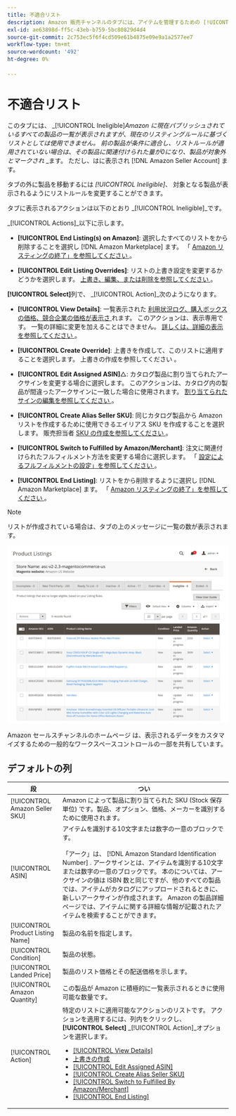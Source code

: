 ```yaml
---
title: 不適合リスト
description: Amazon 販売チャンネルのタブには、アイテムを管理するための [!UICONTROL Ineligible] タブが表示されます。これは、現在のリストルールに基づいたリストの対象にはなりません。
exl-id: ae63898d-ff5c-43eb-b759-5bc80829d4d4
source-git-commit: 2c753ec5f6f4cd509e61b4875e09e9a1a2577ee7
workflow-type: tm+mt
source-wordcount: '492'
ht-degree: 0%

---
```


# 不適合リスト

このタブには、 _[!UICONTROL Ineligible]_Amazon に現在パブリッシュされているすべての製品の一覧が表示されますが、現在のリスティングルールに基づくリストとしては使用できません。 前の製品が条件に適合し、リストルールが適用されていない場合は、その製品に関連付けられた量が0になり、製品が対象外とマークされ_ _ます。 ただし、はに表示され [!DNL Amazon Seller Account] ます。

タブの外に製品を移動するには _[!UICONTROL Ineligible]_、 [ ](./listing-rules.md) 対象となる製品が表示されるようにリストルールを変更することができます。

タブに表示されるアクションは以下のとおり _[!UICONTROL Ineligible]_です。

_[!UICONTROL Actions]_以下に示します。

- **[!UICONTROL End Listing(s) on Amazon]**: 選択したすべてのリストをから削除することを選択し [!DNL Amazon Marketplace] ます。 「 [ Amazon リスティングの終了」を参照してください ](./end-listings-manually.md) 。

- **[!UICONTROL Edit Listing Overrides]**: リストの上書き設定を変更するかどうかを選択します。 [ ](./overrides.md) [ 上書き、編集、または削除を参照してください ](./creating-editing-overrides.md#edit-override-single-listing) 。

**[!UICONTROL Select]**&#x200B;列で、 _[!UICONTROL Action]_次のようになります。

- **[!UICONTROL View Details]**: 一覧表示された [ 利用状況ログ、購入ボックスの価格、競合企業の価格が表示さ ](./product-listing-details.md#listing-activity-log) [ ](./product-listing-details.md#buy-box-competitor-pricing) [ ](./product-listing-details.md#lowest-competitor-pricing) れます。 このアクションは、表示専用です。 一覧の詳細に変更を加えることはできません。 [詳しくは、詳細の表示を参照してください ](./product-listing-details.md) 。

- **[!UICONTROL Create Override]**: 上書きを作成して、このリストに適用することを選択します。 上書きの作成を参照してください [ ](./creating-editing-overrides.md) 。

- **[!UICONTROL Edit Assigned ASIN]**△: カタログ製品に割り当てられたアークサインを変更する場合に選択します。 このアクションは、カタログ内の製品が間違ったアークサインに一致した場合に使用されます。 [割り当てられたサインの編集を参照してください ](./edit-assigned-asin.md) 。

- **[!UICONTROL Create Alias Seller SKU]**: 同じカタログ製品から Amazon リストを作成するために使用できるエイリアス SKU を作成することを選択します。 販売担当者 [ SKU の作成を参照してください ](./create-alias-seller-sku.md) 。

- **[!UICONTROL Switch to Fulfilled by Amazon/Merchant]**: 注文に関連付けられたフルフィルメント方法を変更する場合に選択します。 「 [ 設定によるフルフィルメントの設定」を参照してください ](./fulfilled-by.md#configure-fulfilled-by-settings) 。

- **[!UICONTROL End Listing]**: リストをから削除するように選択し [!DNL Amazon Marketplace] ます。 「 [ Amazon リスティングの終了」を参照してください ](./end-listings-manually.md) 。

>[!NOTE]
>リストが作成されている場合は、タブの上のメッセージに一覧の数が表示されます。

![不適格となる Amazon リスト](assets/amazon-ineligible-listings.png)

Amazon セールスチャンネルのホームページ [ ](./workspace-controls.md) は、表示されるデータをカスタマイズするための一般的なワークスペースコントロールの一部を共有しています。

## デフォルトの列

| 段 | つい |
|--- |--- |
| [!UICONTROL Amazon Seller SKU] | Amazon によって製品に割り当てられた SKU (Stock 保存単位) です。製品、オプション、価格、メーカーを識別するために使用されます。 |
| [!UICONTROL ASIN] | アイテムを識別する10文字または数字の一意のブロックです。<br><br>「アーク」は、 [!DNL Amazon Standard Identification Number] . アークサインとは、アイテムを識別する10文字または数字の一意のブロックです。 本のについては、アークサインの値は ISBN 数と同じですが、他のすべての製品では、アイテムがカタログにアップロードされるときに、新しいアークサインが作成されます。 Amazon の製品詳細ページでは、アイテムに関する詳細な情報が記載されたアイテムを検索することができます。 |
| [!UICONTROL Product Listing Name] | 製品の名前を指定します。 |
| [!UICONTROL Condition] | [ ](./product-listing-condition.md) 製品の状態。 |
| [!UICONTROL Landed Price] | 製品のリスト価格とその配送価格を示します。 |
| [!UICONTROL Amazon Quantity] | この製品が Amazon に積極的に一覧表示されるときに使用可能な数量です。 |
| [!UICONTROL Action] | 特定のリストに適用可能なアクションのリストです。 アクションを適用するには、列内をクリックし、 **[!UICONTROL Select]** _[!UICONTROL Action]_オプションを選択します。<ul><li>[[!UICONTROL View Details]](./product-listing-details.md)</li><li>[上書きの作成](./creating-editing-overrides.md)</li><li>[[!UICONTROL Edit Assigned ASIN]](./edit-assigned-asin.md)</li><li>[[!UICONTROL Create Alias Seller SKU]](./create-alias-seller-sku.md#region-specific)</li><li>[[!UICONTROL Switch to Fulfilled By Amazon/Merchant]](./fulfilled-by.md#configure-fulfilled-by-settings)</li><li>[[!UICONTROL End Listing]](./end-listings-manually.md)</li></ul> |
